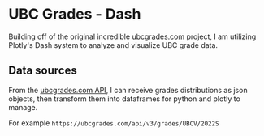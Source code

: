 # UBC Grades - Dash
Building off of the original incredible [ubcgrades.com](ubcgrades.com) project, I am utilizing Plotly's Dash system to analyze and visualize UBC grade data.

## Data sources
From the [ubcgrades.com API](https://ubcgrades.com/api-reference/v3), I can receive grades distributions as json objects, then transform them into dataframes for python and plotly to manage.

For example
`https://ubcgrades.com/api/v3/grades/UBCV/2022S`